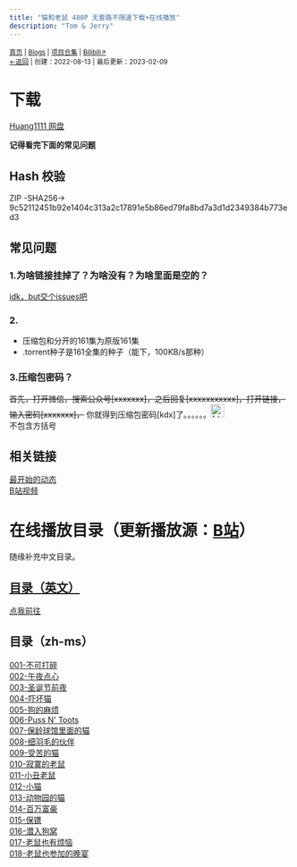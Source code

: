 ```yaml
---
title: "猫和老鼠 480P 无套路不限速下载+在线播放"
description: "Tom & Jerry"
---
```

<small id="old_menu"><a href="/">首页</a> | <a href="/blogs">Blogs</a> | <a href="/Project">项目合集</a> | <a href="https://space.bilibili.com/1987247870">Bilibili↗</a><br><a href="../">←返回</a> |
 创建：2022-08-13 | 最后更新：2023-02-09</small><br>

# 下载
[Huang1111 网盘](https://pan.huang1111.cn/s/wzkgFK)

**记得看完下面的常见问题**
## Hash 校验
ZIP -SHA256-> 9c52112451b92e1404c313a2c17891e5b86ed79fa8bd7a3d1d2349384b773ed3

## 常见问题
### 1.为啥链接挂掉了？为啥没有？为啥里面是空的？
[idk，but交个issues吧](//github.com/kdxhub/kdxiaoyi.top/issues/new/choose)
### 2.
* 压缩包和分开的161集为原版161集
* .torrent种子是161全集的种子（能下，100KB/s那种）

### 3.压缩包密码？
~~首先，打开微信，搜索公众号[xxxxxxx]，之后回复[xxxxxxxxxxx]，打开链接，输入密码[xxxxxxx]，~~ 你就得到压缩包密码[kdx]了。。。。。。<img width=24px height=24px alt="[doge]" src="https://i0.hdslb.com/bfs/emote/3087d273a78ccaff4bb1e9972e2ba2a7583c9f11.png"></img><br>
不包含方括号
## 相关链接
[最开始的动态](https://t.bilibili.com/693906980930060311)<br>
[B站视频](https://www.bilibili.com/video/BV1H54y1N7n3/)

# 在线播放目录（更新播放源：[B站](https://www.bilibili.com/video/BV1H54y1N7n3/)）
随缘补充中文目录。

## [目录（英文）](https://pan.huang1111.cn/s/wzkgFK?path=%2FTom%20and%20Jerry%20-%20Complete%20Classic%20Collection%20-%20All%20161%20Episodes%20-%20mp4%E8%A7%86%E9%A2%91%2F%E5%8E%9F%E7%89%88%20480P)
[点我前往](//pan.huang1111.cn/s/wzkgFK?path=%2FTom%20and%20Jerry%20-%20Complete%20Classic%20Collection%20-%20All%20161%20Episodes%20-%20mp4%E8%A7%86%E9%A2%91%2F%E5%8E%9F%E7%89%88%20480P)
## 目录（zh-ms）
[001-不可打碎](https://pan.huang1111.cn/s/wzkgFK/video?name=001%20-%20Puss%20Gets%20the%20Boot.mp4&share_path=%2FTom%20and%20Jerry%20-%20Complete%20Classic%20Collection%20-%20All%20161%20Episodes%20-%20mp4%E8%A7%86%E9%A2%91%2F%E5%8E%9F%E7%89%88%20480P%2F001%20-%20Puss%20Gets%20the%20Boot.mp4)<br>
[002-午夜点心](https://pan.huang1111.cn/s/wzkgFK/video?name=002%20-%20The%20Midnight%20Snack.mp4&share_path=%2FTom%20and%20Jerry%20-%20Complete%20Classic%20Collection%20-%20All%20161%20Episodes%20-%20mp4%E8%A7%86%E9%A2%91%2F%E5%8E%9F%E7%89%88%20480P%2F002%20-%20The%20Midnight%20Snack.mp4)<br>
[003-圣诞节前夜](https://pan.huang1111.cn/s/wzkgFK/video?name=003%20-%20The%20Night%20Before%20Christmas.mp4&share_path=%2FTom%20and%20Jerry%20-%20Complete%20Classic%20Collection%20-%20All%20161%20Episodes%20-%20mp4%E8%A7%86%E9%A2%91%2F%E5%8E%9F%E7%89%88%20480P%2F003%20-%20The%20Night%20Before%20Christmas.mp4)<br>
[004-吓坏猫](https://pan.huang1111.cn/s/wzkgFK/video?name=004%20-%20Fraidy%20Cat.mp4&share_path=%2FTom%20and%20Jerry%20-%20Complete%20Classic%20Collection%20-%20All%20161%20Episodes%20-%20mp4%E8%A7%86%E9%A2%91%2F%E5%8E%9F%E7%89%88%20480P%2F004%20-%20Fraidy%20Cat.mp4)<br>
[005-狗的麻烦](https://pan.huang1111.cn/s/wzkgFK/video?name=005%20-%20Dog%20Trouble.mp4&share_path=%2FTom%20and%20Jerry%20-%20Complete%20Classic%20Collection%20-%20All%20161%20Episodes%20-%20mp4%E8%A7%86%E9%A2%91%2F%E5%8E%9F%E7%89%88%20480P%2F005%20-%20Dog%20Trouble.mp4)<br>
[006-Puss N' Toots](https://pan.huang1111.cn/s/wzkgFK/video?name=006%20-%20Puss%20N%27%20Toots.mp4&share_path=%2FTom%20and%20Jerry%20-%20Complete%20Classic%20Collection%20-%20All%20161%20Episodes%20-%20mp4%E8%A7%86%E9%A2%91%2F%E5%8E%9F%E7%89%88%20480P%2F006%20-%20Puss%20N%27%20Toots.mp4)<br>
[007-保龄球馆里面的猫](https://pan.huang1111.cn/s/wzkgFK/video?name=007%20-%20The%20Bowling%20Alley-Cat.mp4&share_path=%2FTom%20and%20Jerry%20-%20Complete%20Classic%20Collection%20-%20All%20161%20Episodes%20-%20mp4%E8%A7%86%E9%A2%91%2F%E5%8E%9F%E7%89%88%20480P%2F007%20-%20The%20Bowling%20Alley-Cat.mp4)<br>
[008-细羽毛的伙伴](https://pan.huang1111.cn/s/wzkgFK/video?name=008%20-%20Fine%20Feathered%20Friend.mp4&share_path=%2FTom%20and%20Jerry%20-%20Complete%20Classic%20Collection%20-%20All%20161%20Episodes%20-%20mp4%E8%A7%86%E9%A2%91%2F%E5%8E%9F%E7%89%88%20480P%2F008%20-%20Fine%20Feathered%20Friend.mp4)<br>
[009-受苦的猫](https://pan.huang1111.cn/s/wzkgFK/video?name=009%20-%20Sufferin%27%20Cats!.mp4&share_path=%2FTom%20and%20Jerry%20-%20Complete%20Classic%20Collection%20-%20All%20161%20Episodes%20-%20mp4%E8%A7%86%E9%A2%91%2F%E5%8E%9F%E7%89%88%20480P%2F009%20-%20Sufferin%27%20Cats!.mp4)<br>
[010-寂寞的老鼠](https://pan.huang1111.cn/s/wzkgFK/video?name=010%20-%20The%20Lonesome%20Mouse.mp4&share_path=%2FTom%20and%20Jerry%20-%20Complete%20Classic%20Collection%20-%20All%20161%20Episodes%20-%20mp4%E8%A7%86%E9%A2%91%2F%E5%8E%9F%E7%89%88%20480P%2F010%20-%20The%20Lonesome%20Mouse.mp4)<br>
[011-小丑老鼠](https://pan.huang1111.cn/s/wzkgFK/video?name=011%20-%20The%20Yankee%20Doodle%20Mouse.mp4&share_path=%2FTom%20and%20Jerry%20-%20Complete%20Classic%20Collection%20-%20All%20161%20Episodes%20-%20mp4%E8%A7%86%E9%A2%91%2F%E5%8E%9F%E7%89%88%20480P%2F011%20-%20The%20Yankee%20Doodle%20Mouse.mp4)<br>
[012-小猫](https://pan.huang1111.cn/s/wzkgFK/video?name=012%20-%20Baby%20Puss.mp4&share_path=%2FTom%20and%20Jerry%20-%20Complete%20Classic%20Collection%20-%20All%20161%20Episodes%20-%20mp4%E8%A7%86%E9%A2%91%2F%E5%8E%9F%E7%89%88%20480P%2F012%20-%20Baby%20Puss.mp4)<br>
[013-动物园的猫](https://pan.huang1111.cn/s/wzkgFK/video?name=013%20-%20The%20Zoot%20Cat.mp4&share_path=%2FTom%20and%20Jerry%20-%20Complete%20Classic%20Collection%20-%20All%20161%20Episodes%20-%20mp4%E8%A7%86%E9%A2%91%2F%E5%8E%9F%E7%89%88%20480P%2F013%20-%20The%20Zoot%20Cat.mp4)<br>
[014-百万富豪](https://pan.huang1111.cn/s/wzkgFK/video?name=014%20-%20The%20Million%20Dollar%20Cat.mp4&share_path=%2FTom%20and%20Jerry%20-%20Complete%20Classic%20Collection%20-%20All%20161%20Episodes%20-%20mp4%E8%A7%86%E9%A2%91%2F%E5%8E%9F%E7%89%88%20480P%2F014%20-%20The%20Million%20Dollar%20Cat.mp4)<br>
[015-保镖](https://pan.huang1111.cn/s/wzkgFK/video?name=015%20-%20The%20Bodyguard.mp4&share_path=%2FTom%20and%20Jerry%20-%20Complete%20Classic%20Collection%20-%20All%20161%20Episodes%20-%20mp4%E8%A7%86%E9%A2%91%2F%E5%8E%9F%E7%89%88%20480P%2F015%20-%20The%20Bodyguard.mp4)<br>
[016-潜入狗窝](https://pan.huang1111.cn/s/wzkgFK/video?name=016%20-%20Puttin%27%20on%20the%20Dog.mp4&share_path=%2FTom%20and%20Jerry%20-%20Complete%20Classic%20Collection%20-%20All%20161%20Episodes%20-%20mp4%E8%A7%86%E9%A2%91%2F%E5%8E%9F%E7%89%88%20480P%2F016%20-%20Puttin%27%20on%20the%20Dog.mp4)<br>
[017-老鼠也有烦恼](https://pan.huang1111.cn/s/wzkgFK/video?name=017%20-%20Mouse%20Trouble.mp4&share_path=%2FTom%20and%20Jerry%20-%20Complete%20Classic%20Collection%20-%20All%20161%20Episodes%20-%20mp4%E8%A7%86%E9%A2%91%2F%E5%8E%9F%E7%89%88%20480P%2F017%20-%20Mouse%20Trouble.mp4)<br>
[018-老鼠也参加的晚宴](https://pan.huang1111.cn/s/wzkgFK/video?name=018%20-%20The%20Mouse%20Comes%20to%20Dinner.mp4&share_path=%2FTom%20and%20Jerry%20-%20Complete%20Classic%20Collection%20-%20All%20161%20Episodes%20-%20mp4%E8%A7%86%E9%A2%91%2F%E5%8E%9F%E7%89%88%20480P%2F018%20-%20The%20Mouse%20Comes%20to%20Dinner.mp4)<br>

<script src="https://rs.kdxiaoyi.top/res/scripts/js/sober.min.js"></script><script src="https://rs.kdxiaoyi.top/res/scripts/js/md-newUI-render.js"></script>